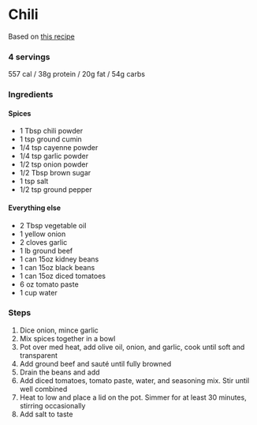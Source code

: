 # Chili

Based on [this recipe](https://www.budgetbytes.com/basic-chili/)

### 4 servings
557 cal / 38g protein / 20g fat / 54g carbs

### Ingredients
#### Spices
* 1 Tbsp chili powder
* 1 tsp ground cumin
* 1/4 tsp cayenne powder
* 1/4 tsp garlic powder
* 1/2 tsp onion powder
* 1/2 Tbsp brown sugar
* 1 tsp salt
* 1/2 tsp ground pepper
#### Everything else
* 2 Tbsp vegetable oil
* 1 yellow onion
* 2 cloves garlic
* 1 lb ground beef
* 1 can 15oz kidney beans
* 1 can 15oz black beans
* 1 can 15oz diced tomatoes
* 6 oz tomato paste
* 1 cup water

### Steps
1. Dice onion, mince garlic
1. Mix spices together in a bowl
1. Pot over med heat, add olive oil, onion, and garlic, cook until soft and transparent
1. Add ground beef and sauté until fully browned
1. Drain the beans and add
1. Add diced tomatoes, tomato paste, water, and seasoning mix. Stir until well combined
1. Heat to low and place a lid on the pot. Simmer for at least 30 minutes, stirring occasionally
1. Add salt to taste
